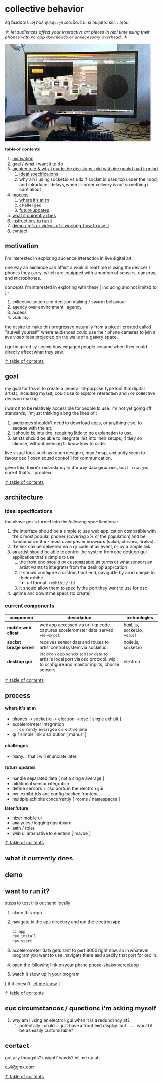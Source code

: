 # collective behavior
ʎq ƃuıddoʇs ɹoɟ noʎ ʞuɐɥʇ : ɟɐ ssǝɹƃoɹd uı sı ǝɯpɐǝɹ sıɥʇ : ǝʇou

☆ *let audiences affect your interactive art pieces in real time using their phones with no app downloads or unnecessary overhead.* ☆

![quick demo](assets/demo0.gif)

**table of contents** <a name="toc"></a>

 1. [motivation](#motivation)
 2. [goal / what i want it to do](#goal)
 3. [architecture & why i made the decisions i did with the goals i had in mind](#arch)
	 1. [ideal specifications](#specs)
	 2. why am i using socket.io vs udp if socket.io uses tcp under the hood, and introduces delays, when in-order delivery is not something i care about
4. [process](#process)
	1. [where it’s at rn](#where)
	3. [challenges](#challenges)
	4. [future updates](#updates)
5. [what it currently does](#does)
6. [instructions to run it](#runit)
7. [demo / gifs or videos of it working. how to use it](#demo)
9. [contact](#contact)

## motivation <a name="motivation"></a>
i'm interested in exploring audience interaction in live digital art.

one way an audience can affect a work in real time is using the devices / phones they carry, which are equipped with a number of sensors, cameras, and microphones.

concepts i'm interested in exploring with these [ including and not limited to ] :

1. collective action and decision making / swarm behaviour
2. agency over environment . agency
3. access
4. visibility

the desire to make this progressed naturally from a piece i created called "surveil yourself" where audiences could use their phone cameras to join a live video feed projected on the walls of a gallery space.

i got inspired by seeing how engaged people became when they could directly affect what they saw.

[↑ table of contents](#toc)

## goal <a name="goal"></a>

my goal for this is to create a general all-purpose type tool that digital artists, including myself, could use to explore interaction and / or collective decision making.

i want it to be relatively accessible for people to use. i'm not yet going off standards, i'm just thinking along the lines of :


1. audiences shouldn't need to download apps, or anything else, to engage with the art.
2. it should be intuitive. requiring little to no explanation to use.
3. artists should be able to integrate this into their setups, if they so choose, without needing to know how to code.

live visual tools such as touch designer, max / msp, and unity seem to favour osc [ open sound control ] for communication.

given this, there's redundancy in the way data gets sent, but i'm not yet sure if that's a problem.

[↑ table of contents](#toc)

## architecture <a name="arch"></a>
### ideal specifications <a name="specs"></a>
the above goals turned into the following specifications :

1. the interface should be a simple to use web application compatible with the x most popular phones (covering x% of the population) and be functional on the x most used phone browsers (safari, chrome, firefox).
2. the link can be delivered via a qr code at an event, or by a simple link
3. an artist should be able to control the system from one desktop gui application that's simple to use
	1. the front end should be customizable (in terms of what sensors an artist wants to integrate) from the desktop application
	2. it should configure a custom front end, navigable by an id unique to their exhibit
	   - url format: `/exhibit/:id`
	4. it should allow them to specify the port they want to use for osc
4. uptime and downtime specs (to create)
### current components
| component                 | description                                                               | technologies            |
|--------------------------|---------------------------------------------------------------------------|------------------------------|
| **mobile web client**     | web app accessed via url / qr code. captures accelerometer data. served via vercel.    | html, js, socket.io, vercel |
| **socket bridge server**  | receives sensor data and routes to artist control system via socket.io.  | node.js, socket.io  |
| **desktop gui**     | electron app sends sensor data to artist's local port via osc protocol. wip : to configure and monitor inputs, choose sensors. | electron    |

[↑ table of contents](#toc)

## process <a name="process"></a>
#### where it's at rn<a name="where"></a>
- phones → socket.io → electron → osc [ single exhibit ]
- accelerometer integration
	- currently averages collective data
- qr / simple link distribution  [ manual ]
#### challenges <a name="challenges"></a>
- many... that i will enunciate later
#### future updates <a name="updates"></a>
- handle separated data [ not a single average ]
- additional sensor integration
- define sensors + osc ports in the electron gui
- per-exhibit ids and config-backed frontend
- multiple exhibits concurrently [ rooms / namespaces ]

**later future**
- nicer mobile ui
- analytics / logging dashboard
- auth / roles
- web ui alternative to electron [ maybe ]

[↑ table of contents](#toc)

## what it currently does <a name="does"></a>
## demo <a name="demo"></a>
## want to run it? <a name="runit"></a>
steps to test this out semi locally
1. clone this repo
2. navigate to the app directory and run the electron app

    ```
    cd app
    npm install
    npm start
    ```

3. accelerometer data gets sent to port 8000 right now. so in whatever program you want to use, navigate there and specify that port for osc in.
4. open the following link on your phone [phone-shaker.vercel.app](https://phone-shaker.vercel.app)
5. watch it show up in your program

[ if it doesn't, [let me know](#contact) ]

[↑ table of contents](#toc)

## sus circumstances / questions i'm asking myself <a name="sus"></a>
1. why am i using an electron gui when it is a redundancy af?
    1. potentially i could ... just have a front end display. but ....... would it be as easily customizable?
## contact <a name="contact"></a>
got any thoughts? insight? words?
hit me up at :

c_4@gmx.com

[↑ table of contents](#toc)
